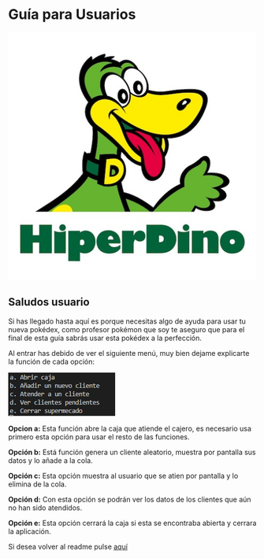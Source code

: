 # Guía para Usuarios

![logo hiperdino](../images/logo.jpg)
## Saludos usuario

Si has llegado hasta aquí es porque necesitas algo de ayuda para usar tu nueva pokédex, como profesor pokémon que soy te aseguro que para el final de esta guía sabrás usar esta pokédex a la perfección.

Al entrar has debido de ver el siguiente menú, muy bien dejame explicarte la función de cada opción:

![menu](../images/CapturaMenu.PNG)

**Opcion a:** Esta función abre la caja que atiende el cajero, es necesario usa primero esta opción para usar el resto de las funciones.

**Opción b:** Está función genera un cliente aleatorio, muestra por pantalla sus datos y lo añade a la cola.

**Opción c:** Esta opción muestra al usuario que se atien por pantalla y lo elimina de la cola.

**Opción d:** Con esta opción se podrán ver los datos de los clientes que aún no han sido atendidos.

**Opción e:** Esta opción cerrará la caja si esta se encontraba abierta y cerrara la aplicación.

Si desea volver al readme pulse [aquí](../README.md)